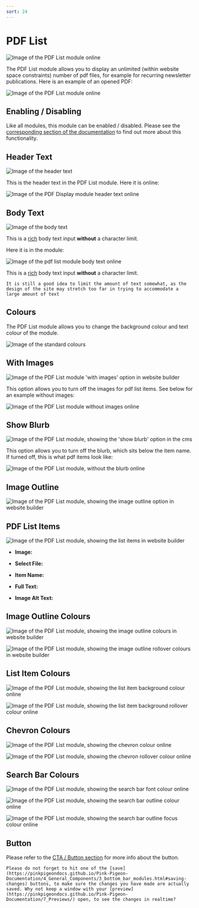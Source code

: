 ```yaml
---
sort: 24
---
```


# PDF List

![Image of the PDF List module online](https://raw.githubusercontent.com/pinkpigeondocs/Pink-Pigeon-Documentation/master/docs/6_Modules/images/24_pdf_list_online.png)

The PDF List module allows you to display an unlimited (within website space constraints) number of pdf files, for example for recurring newsletter publications. Here is an example of an opened PDF:

![Image of the PDF List module online](https://raw.githubusercontent.com/pinkpigeondocs/Pink-Pigeon-Documentation/master/docs/6_Modules/images/24_pdf_list_online_pdf_display.png)


## Enabling / Disabling

Like all modules, this module can be enabled / disabled. Please see the [corresponding section of the documentation][endis] to find out more about this functionality.

[endis]: https://pinkpigeondocs.github.io/Pink-Pigeon-Documentation/4_General_Components/4_enabling_disabling_modules.html

## Header Text

![Image of the header text](https://raw.githubusercontent.com/pinkpigeondocs/Pink-Pigeon-Documentation/master/docs/common_elements_images/header_text.png)

This is the header text in the PDF List module. Here it is online:

![Image of the PDF Display module header text online](https://raw.githubusercontent.com/pinkpigeondocs/Pink-Pigeon-Documentation/master/docs/6_Modules/images/24_pdf_list_online_header_text.png)

## Body Text

![Image of the body text](https://raw.githubusercontent.com/pinkpigeondocs/Pink-Pigeon-Documentation/master/docs/common_elements_images/body_text.png)

This is a [rich](https://pinkpigeondocs.github.io/Pink-Pigeon-Documentation/4_General_Components/6_rich_text_editing.html) body text input **without** a character limit.

Here it is in the module:

![Image of the  pdf list module body text online](https://raw.githubusercontent.com/pinkpigeondocs/Pink-Pigeon-Documentation/master/docs/6_Modules/images/24_pdf_list_online_body_text.png)


This is a [rich](https://pinkpigeondocs.github.io/Pink-Pigeon-Documentation/4_General_Components/6_rich_text_editing.html) body text input **without** a character limit.

```tip
It is still a good idea to limit the amount of text somewhat, as the design of the site may stretch too far in trying to accommodate a large amount of text
```

## Colours

The PDF List module allows you to change the background colour and text colour of the module.

![Image of the standard colours](https://raw.githubusercontent.com/pinkpigeondocs/Pink-Pigeon-Documentation/master/docs/common_elements_images/standard_colours.png)

## With Images

![Image of the PDF List module 'with images' option in website builder](https://raw.githubusercontent.com/pinkpigeondocs/Pink-Pigeon-Documentation/master/docs/6_Modules/images/.png)

This option allows you to turn off the images for pdf list items. See below for an example without images:

![Image of the PDF List module without images online](https://raw.githubusercontent.com/pinkpigeondocs/Pink-Pigeon-Documentation/master/docs/6_Modules/images/24_pdf_list_online_without_images.png)


## Show Blurb

![Image of the PDF List module, showing the 'show blurb' option in the cms](https://raw.githubusercontent.com/pinkpigeondocs/Pink-Pigeon-Documentation/master/docs/6_Modules/images/.png)

This option allows you to turn off the blurb, which sits below the item name. If turned off, this is what pdf items look like:

![Image of the PDF List module, without the blurb online](https://raw.githubusercontent.com/pinkpigeondocs/Pink-Pigeon-Documentation/master/docs/6_Modules/images/24_pdf_list_online_without_blurb.png)


## Image Outline

![Image of the PDF List module, showing the image outline option in website builder](https://raw.githubusercontent.com/pinkpigeondocs/Pink-Pigeon-Documentation/master/docs/6_Modules/images/.png)

## PDF List Items

![Image of the  PDF List module, showing the list items in website builder](https://raw.githubusercontent.com/pinkpigeondocs/Pink-Pigeon-Documentation/master/docs/6_Modules/images/.png)

- **Image:**

- **Select File:**

- **Item Name:**

- **Full Text:**

- **Image Alt Text:**

## Image Outline Colours

![Image of the PDF List module, showing the image outline colours in website builder](https://raw.githubusercontent.com/pinkpigeondocs/Pink-Pigeon-Documentation/master/docs/6_Modules/images/24_pdf_list_online_image_outline_colour.png)


![Image of the PDF List module, showing the image outline rollover colours in website builder](https://raw.githubusercontent.com/pinkpigeondocs/Pink-Pigeon-Documentation/master/docs/6_Modules/images/24_pdf_list_online_image_outline_rollover_colour.png)


## List Item Colours

![Image of the  PDF List module, showing the list item background colour online](https://raw.githubusercontent.com/pinkpigeondocs/Pink-Pigeon-Documentation/master/docs/6_Modules/images/24_pdf_list_online_item_background.png)

![Image of the  PDF List module, showing the list item background rollover colour online](https://raw.githubusercontent.com/pinkpigeondocs/Pink-Pigeon-Documentation/master/docs/6_Modules/images/24_pdf_list_online_item_background_rollover.png)


## Chevron Colours

![Image of the PDF List module, showing the chevron colour online](https://raw.githubusercontent.com/pinkpigeondocs/Pink-Pigeon-Documentation/master/docs/6_Modules/images/24_pdf_list_online_chevron_colour.png)

![Image of the PDF List module, showing the chevron rollover colour online](https://raw.githubusercontent.com/pinkpigeondocs/Pink-Pigeon-Documentation/master/docs/6_Modules/images/24_pdf_list_online_chevron_rollover_colour.png)



## Search Bar Colours

![Image of the PDF List module, showing the search bar font colour online](https://raw.githubusercontent.com/pinkpigeondocs/Pink-Pigeon-Documentation/master/docs/6_Modules/images/24_pdf_list_online_search_bar_font.png)

![Image of the PDF List module, showing the search bar outline colour online](https://raw.githubusercontent.com/pinkpigeondocs/Pink-Pigeon-Documentation/master/docs/6_Modules/images/24_pdf_list_online_search_bar_outline.png)

![Image of the PDF List module, showing the search bar outline focus colour online](https://raw.githubusercontent.com/pinkpigeondocs/Pink-Pigeon-Documentation/master/docs/6_Modules/images/24_pdf_list_online_search_bar_outline_focus.png)




## Button

Please refer to the [CTA / Button section](https://pinkpigeondocs.github.io/Pink-Pigeon-Documentation/4_General_Components/5_CTA_button.html) for more info about the button.


```tip
Please do not forget to hit one of the [save](https://pinkpigeondocs.github.io/Pink-Pigeon-Documentation/4_General_Components/3_bottom_bar_modules.html#saving-changes) buttons, to make sure the changes you have made are actually saved. Why not keep a window with your [preview](https://pinkpigeondocs.github.io/Pink-Pigeon-Documentation/7_Previews/) open, to see the changes in realtime?
```